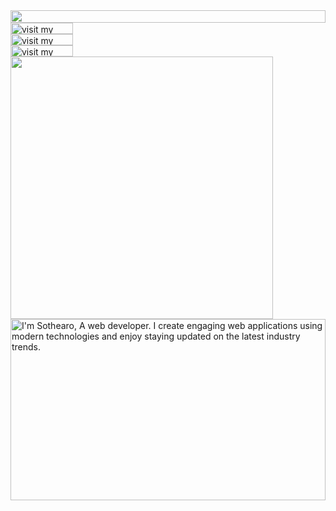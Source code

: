 <picture>
  <source media="(prefers-color-scheme: dark)" srcset="https://sothearo-kay.kaysothearo19.workers.dev?section=top&theme=dark">
  <img src="https://sothearo-kay.kaysothearo19.workers.dev?section=top&theme=light" width="100%" height="20" align="left">
</picture>
<a href="https://sothearo.dev/">
  <picture>
    <source media="(prefers-color-scheme: dark)" srcset="https://sothearo-kay.kaysothearo19.workers.dev?section=link-website&theme=dark" label="Visit">
    <img src="https://sothearo-kay.kaysothearo19.workers.dev?section=link-website&theme=light&i=0" alt="visit my website" width="100" height="18px" align="left">
  </picture>
</a>
<img src="data:null;," width="100%" height="0" align="left" alt="">
<a href="https://sothearo-vault.vercel.app/">
  <picture>
    <source media="(prefers-color-scheme: dark)" srcset="https://sothearo-kay.kaysothearo19.workers.dev?section=link-blog&theme=dark">
    <img src="https://sothearo-kay.kaysothearo19.workers.dev?section=link-instagram&theme=light&i=2" alt="visit my blog" width="100" height="18" align="left">
  </picture>
</a>
<img src="data:null;," width="100%" height="0" align="left" alt="">
<a href="https://www.instagram.com/sothearo__/">
  <picture>
    <source media="(prefers-color-scheme: dark)" srcset="https://sothearo-kay.kaysothearo19.workers.dev?section=link-instagram&theme=dark">
    <img src="https://sothearo-kay.kaysothearo19.workers.dev?section=link-instagram&theme=light&i=2" alt="visit my instagram" width="100" height="18" align="left">
  </picture>
</a>
<img src="data:null;," width="100%" height="0" align="left" alt="">
<picture>
  <source media="(prefers-color-scheme: dark)" srcset="https://sothearo-kay.kaysothearo19.workers.dev?section=fallback&theme=dark">
  <img src="https://sothearo-kay.kaysothearo19.workers.dev?section=fallback&theme=light" alt="" width="420" align="left">
</picture>
<picture>
  <source media="(prefers-color-scheme: dark)" srcset="https://sothearo-kay.kaysothearo19.workers.dev?section=main&theme=dark">
  <img src="https://sothearo-kay.kaysothearo19.workers.dev?section=main&theme=light" alt="I'm Sothearo, A web developer. I create engaging web applications using modern technologies and enjoy staying updated on the latest industry trends." width="100%" height="290" align="left">
</picture>
